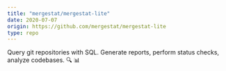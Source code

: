 ```yaml
---
title: "mergestat/mergestat-lite"
date: 2020-07-07
origin: https://github.com/mergestat/mergestat-lite
type: repo
---
```


Query git repositories with SQL. Generate reports, perform status checks, analyze codebases. 🔍 📊